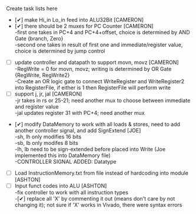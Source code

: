 Create task lists here <br />

* [✔] make Hi_in Lo_in feed into ALU32Bit [CAMERON] <br />
* [✔] there should be 2 muxes for PC Counter [CAMERON] <br />
  -first one takes in PC+4 and PC+4+offset,  choice is determined by AND Gate {branch, Zero} <br />
  -second one takes in result of first one and  immediate/register value, choice is determined by jump control <br />

* [ ] update controller and datapath to support movn, movz [CAMERON] <br />
  -RegWrite = 0 for movn, movz; writing is determined by OR Gate {RegWrite, RegWrite2} <br />
  -Create an OR logic gate to connect WriteRegister and WriteRegister2 into RegisterFile, if either is 1 then RegisterFile will perform write <br />
* [ ] support j, jr, jal [CAMERON] <br />
  -jr takes in rs or 25-21; need another mux to choose between immediate and register value <br />
  -jal updates register 31 with PC+4; need another mux <br />

* [✔] modify DataMemory to work with all loads & stores, need to add another controller signal, and add SignExtend [JOE] <br />
  -sh, lh only modifies 16 bits <br />
  -sb, lb only modifes 8 bits <br />
  -lh, lb need to be sign-extended before placed into Write (Joe implemented this into DataMemory file) <br />
  -CONTROLLER SIGNAL ADDED: Datatype <br />

* [ ] Load InstructionMemory.txt from file instead of hardcoding into module [ASHTON] <br />
* [ ] Input funct codes into ALU [ASHTON] <br />
  -fix controller to work with all instruction types <br />
  -[✔] replace all 'X' by commenting it out (means don't care by not changing it); not sure if 'X' works in Vivado, there were syntax errors <br />
